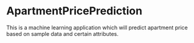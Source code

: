 # ApartmentPricePrediction
This is a machine learning application which will predict apartment price based on sample data and certain attributes.
